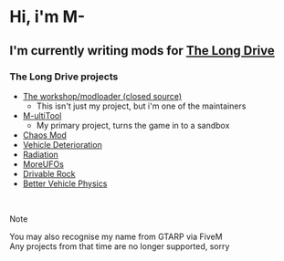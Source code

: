 # Hi, i'm M-
## I'm currently writing mods for [The Long Drive](https://store.steampowered.com/app/1017180/The_Long_Drive/)

### The Long Drive projects
- [The workshop/modloader (closed source)](https://kolbenlp.gitlab.io/WorkshopTLDMods/)
  - This isn't just my project, but i'm one of the maintainers 
- [M-ultiTool](https://github.com/OfficiallyM/M-ultiTool)
  - My primary project, turns the game in to a sandbox
- [Chaos Mod](https://github.com/OfficiallyM/ChaosMod) 
- [Vehicle Deterioration](https://github.com/OfficiallyM/VehicleDeterioration)
- [Radiation](https://github.com/OfficiallyM/Radiation)
- [MoreUFOs](https://github.com/OfficiallyM/MoreUFOs)
- [Drivable Rock](https://github.com/OfficiallyM/DrivableRock)
- [Better Vehicle Physics](https://github.com/OfficiallyM/BetterVehiclePhysics)

<br>

> [!NOTE]
> You may also recognise my name from GTARP via FiveM  
> Any projects from that time are no longer supported, sorry
